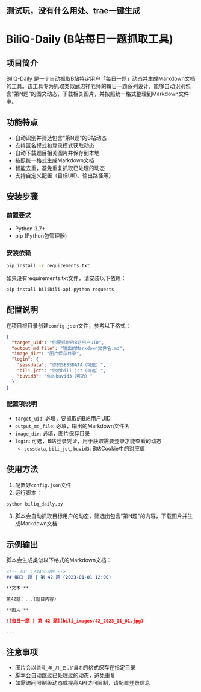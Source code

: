 ## 测试玩，没有什么用处、trae一键生成

# BiliQ-Daily (B站每日一题抓取工具)

## 项目简介
BiliQ-Daily 是一个自动抓取B站特定用户「每日一题」动态并生成Markdown文档的工具。该工具专为抓取类似武忠祥老师的每日一题系列设计，能够自动识别包含"第N题"的图文动态，下载相关图片，并按照统一格式整理到Markdown文件中。

## 功能特点

- 自动识别并筛选包含"第N题"的B站动态
- 支持匿名模式和登录模式获取动态
- 自动下载题目相关图片并保存到本地
- 按照统一格式生成Markdown文档
- 智能去重，避免重复抓取已处理的动态
- 支持自定义配置（目标UID、输出路径等）

## 安装步骤

### 前置要求

- Python 3.7+
- pip (Python包管理器)

### 安装依赖

```bash
pip install -r requirements.txt
```

如果没有requirements.txt文件，请安装以下依赖：

```bash
pip install bilibili-api-python requests
```

## 配置说明

在项目根目录创建`config.json`文件，参考以下格式：

```json
{
  "target_uid": "你要抓取的B站用户UID",
  "output_md_file": "输出的Markdown文件名.md",
  "image_dir": "图片保存目录",
  "login": {
    "sessdata": "你的SESSDATA（可选）",
    "bili_jct": "你的bili_jct（可选）",
    "buvid3": "你的buvid3（可选）"
  }
}
```

### 配置项说明

- `target_uid`: 必填，要抓取的B站用户UID
- `output_md_file`: 必填，输出的Markdown文件名
- `image_dir`: 必填，图片保存目录
- `login`: 可选，B站登录凭证，用于获取需要登录才能查看的动态
  - `sessdata`, `bili_jct`, `buvid3`: B站Cookie中的对应值

## 使用方法

1. 配置好`config.json`文件
2. 运行脚本：

```bash
python biliq_daily.py
```

3. 脚本会自动抓取目标用户的动态，筛选出包含"第N题"的内容，下载图片并生成Markdown文档

## 示例输出

脚本会生成类似以下格式的Markdown文档：

```markdown
<!-- ID: 123456789 -->
## 每日一题 | 第 42 题 (2023-01-01 12:00)

**文本:**

第42题：...(题目内容)

**图片:**

![每日一题 | 第 42 题](bili_images/42_2023_01_01.jpg)

---
```

## 注意事项

- 图片会以`题号_年_月_日.扩展名`的格式保存在指定目录
- 脚本会自动跳过已处理过的动态，避免重复
- 如需访问限制级动态或提高API访问限制，请配置登录信息
